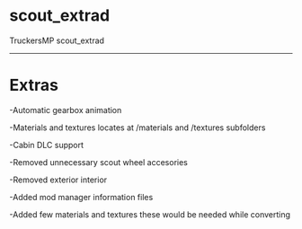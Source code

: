 # scout_extrad

TruckersMP scout_extrad
***

Extras
==============

-Automatic gearbox animation

-Materials and textures locates at /materials and /textures subfolders

-Cabin DLC support 

-Removed unnecessary scout wheel accesories 

-Removed exterior interior

-Added mod manager information files

-Added few materials and textures these would be needed while converting
